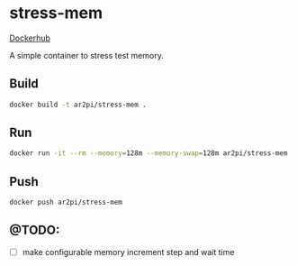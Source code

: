 # stress-mem

[Dockerhub](https://hub.docker.com/repository/docker/ar2pi/stress-mem)

A simple container to stress test memory.

## Build

```sh
docker build -t ar2pi/stress-mem .
```

## Run

```sh
docker run -it --rm --memory=128m --memory-swap=128m ar2pi/stress-mem
```

## Push

```sh
docker push ar2pi/stress-mem
```

## @TODO:

- [ ] make configurable memory increment step and wait time
